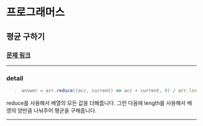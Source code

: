 # 프로그래머스

## 평균 구하기

### [문제 링크](https://programmers.co.kr/learn/courses/30/lessons/12944)

---

### detail

> ```js
> answer = arr.reduce((acc, current) => acc + current, 0) / arr.length;
> ```

reduce를 사용해서 배열의 모든 값을 더해줍니다.
그런 다음에 length를 사용해서 배영의 양만큼 나눠주어 평균을 구해줍니다.

---
